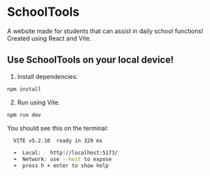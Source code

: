 # SchoolTools

A website made for students that can assist in daily school functions! Created using React and Vite.


## Use SchoolTools on your local device!

1. Install dependencies:
```sh
npm install
```

2. Run using Vite.
```sh
npm run dev
```

You should see this on the terminal:
```sh
  VITE v5.2.10  ready in 329 ms

  ➜  Local:   http://localhost:5173/
  ➜  Network: use --host to expose
  ➜  press h + enter to show help
```

